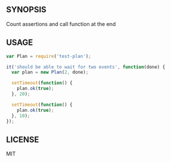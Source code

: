 ## SYNOPSIS
Count assertions and call function at the end

## USAGE

```js
var Plan = require('test-plan');

it('should be able to wait for two events', function(done) {
  var plan = new Plan(2, done);

  setTimeout(function() {
    plan.ok(true);
  }, 20);

  setTimeout(function() {
    plan.ok(true);
  }, 10);
});
```

## LICENSE

MIT

